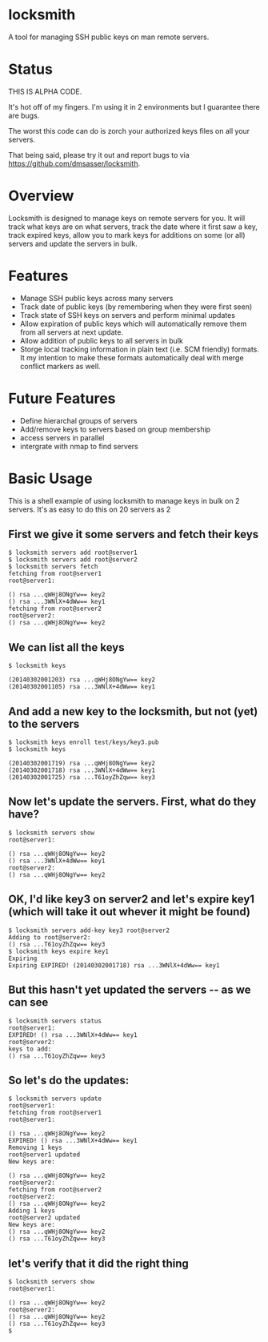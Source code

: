 locksmith 
=========

A tool for managing SSH public keys on man remote servers.

Status
======

THIS IS ALPHA CODE.

It's hot off of my fingers.  I'm using it in 2 environments but I
guarantee there are bugs.

The worst this code can do is zorch your authorized keys files on all
your servers.

That being said, please try it out and report bugs to via
https://github.com/dmsasser/locksmith.


Overview
========

Locksmith is designed to manage keys on remote servers for you.  It
will track what keys are on what servers, track the date where it
first saw a key, track expired keys, allow you to mark keys for
additions on some (or all) servers and update the servers in bulk.

Features
========

* Manage SSH public keys across many servers
* Track date of public keys (by remembering when they were first seen)
* Track state of SSH keys on servers and perform minimal updates
* Allow expiration of public keys which will automatically remove them
  from all servers at next update.
* Allow addition of public keys to all servers in bulk
* Storge local tracking information in plain text (i.e. SCM friendly)
  formats.  It my intention to make these formats automatically deal
  with merge conflict markers as well.

Future Features
===============

* Define hierarchal groups of servers
* Add/remove keys to servers based on group membership
* access servers in parallel
* intergrate with nmap to find servers

Basic Usage
===========

This is a shell example of using locksmith to manage keys in bulk on 2
servers.  It's as easy to do this on 20 servers as 2

## First we give it some servers and fetch their keys
    $ locksmith servers add root@server1
    $ locksmith servers add root@server2
    $ locksmith servers fetch
    fetching from root@server1
    root@server1:
    
    () rsa ...qWHj8ONgYw== key2
    () rsa ...3WNlX+4dWw== key1
    fetching from root@server2
    root@server2:
    () rsa ...qWHj8ONgYw== key2

## We can list all the keys
    $ locksmith keys
    
    (20140302001203) rsa ...qWHj8ONgYw== key2
    (20140302001105) rsa ...3WNlX+4dWw== key1

## And add a new key to the locksmith, but not (yet) to the servers
    $ locksmith keys enroll test/keys/key3.pub 
    $ locksmith keys
    
    (20140302001719) rsa ...qWHj8ONgYw== key2
    (20140302001718) rsa ...3WNlX+4dWw== key1
    (20140302001725) rsa ...T61oyZhZqw== key3

## Now let's update the servers.  First, what do they have?

    $ locksmith servers show
    root@server1:
    
    () rsa ...qWHj8ONgYw== key2
    () rsa ...3WNlX+4dWw== key1
    root@server2:
    () rsa ...qWHj8ONgYw== key2

## OK, I'd like key3 on server2 and let's expire key1 (which will take it out whever it might be found)

    $ locksmith servers add-key key3 root@server2
    Adding to root@server2:
    () rsa ...T61oyZhZqw== key3
    $ locksmith keys expire key1
    Expiring 
    Expiring EXPIRED! (20140302001718) rsa ...3WNlX+4dWw== key1

## But this hasn't yet updated the servers -- as we can see
    $ locksmith servers status
    root@server1:
    EXPIRED! () rsa ...3WNlX+4dWw== key1
    root@server2:
    keys to add:
    () rsa ...T61oyZhZqw== key3

## So let's do the updates:
    $ locksmith servers update
    root@server1:
    fetching from root@server1
    root@server1:
    
    () rsa ...qWHj8ONgYw== key2
    EXPIRED! () rsa ...3WNlX+4dWw== key1
    Removing 1 keys
    root@server1 updated
    New keys are:
    
    () rsa ...qWHj8ONgYw== key2
    root@server2:
    fetching from root@server2
    root@server2:
    () rsa ...qWHj8ONgYw== key2
    Adding 1 keys
    root@server2 updated
    New keys are:
    () rsa ...qWHj8ONgYw== key2
    () rsa ...T61oyZhZqw== key3

## let's verify that it did the right thing
    $ locksmith servers show
    root@server1:
    
    () rsa ...qWHj8ONgYw== key2
    root@server2:
    () rsa ...qWHj8ONgYw== key2
    () rsa ...T61oyZhZqw== key3
    $